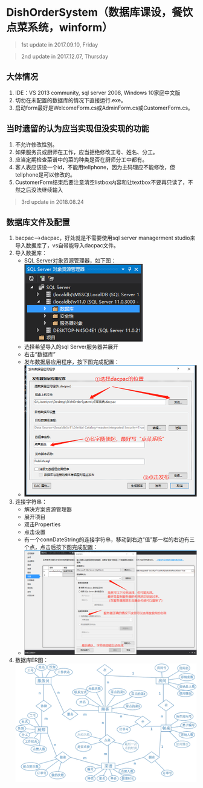 # DishOrderSystem（数据库课设，餐饮点菜系统，winform）

>1st update in 2017.09.10, Friday

>2nd update in 2017.12.07, Thursday

## 大体情况
1. IDE：VS 2013 community, sql server 2008, Windows 10家庭中文版
2. 切勿在未配置的数据库的情况下直接运行.exe。
4. 启动form最好是WelcomeForm.cs或AdminForm.cs或CustomerForm.cs。

## 当时遗留的认为应当实现但没实现的功能
1. 不允许修改性别。
2. 如果服务员或厨师在工作，应当拒绝修改工号、姓名、分工。
1. 应当定期检查菜谱中的菜的种类是否在厨师分工中都有。
1. 客人表应该设一个id，不能用tellphone，因为主码理应不能修改，但tellphone是可以修改的。
1. CustomerForm结束后要注意清空listbox内容和让textbox不要再只读了，不然之后没法继续输入

>3rd update in 2018.08.24

## 数据库文件及配置
1. bacpac-->dacpac，好处就是不需要使用sql server managerment studio来导入数据库了，vs自带能导入dacpac文件。
2. 导入数据库：
    + SQL Server对象资源管理器，如下图：
        ![SQL Server对象资源管理器](./pic/1.png)
    + 选择希望导入的sql Server服务器并展开
    + 右击“数据库”
    + 发布数据层应用程序，按下图完成配置：
    + ![发布数据层应用程序](./pic/2.png)
3. 连接字符串：
    + 解决方案资源管理器
    + 展开项目
    + 双击Properties
    + 点击设置
    + 有一个connDateString的连接字符串，移动到右边“值”那一栏的右边有三个点，点击后按下图完成配置：
    + ![配置连接字符串](./pic/3.png)
4. 数据库ER图：
    ![ER图](./pic/ER.jpg)


